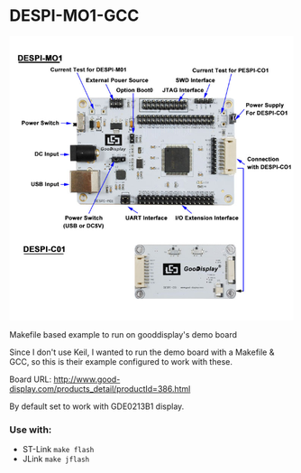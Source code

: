 # DESPI-MO1-GCC
![Picture of the DESPI-MO1 board](boardpic.jpeg "DESPI-MO1 board")

Makefile based example to run on gooddisplay's demo board

Since I don't use Keil, I wanted to run the demo board with a Makefile & GCC, so this is their example configured to work with these.

Board URL: <http://www.good-display.com/products_detail/productId=386.html>

By default set to work with GDE0213B1 display.

### Use with:
*   ST-Link
    ```make flash```
*   JLink
    ```make jflash```


